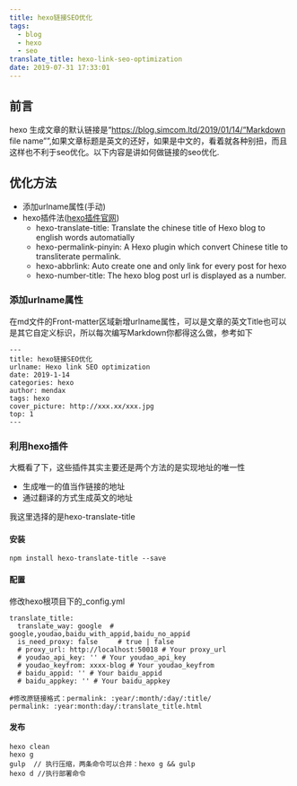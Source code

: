 ```yaml
---
title: hexo链接SEO优化
tags:
  - blog
  - hexo
  - seo
translate_title: hexo-link-seo-optimization
date: 2019-07-31 17:33:01
---
```

## 前言
hexo 生成文章的默认链接是“https://blog.simcom.ltd/2019/01/14/“Markdown file name””,如果文章标题是英文的还好，如果是中文的，看着就各种别扭，而且这样也不利于seo优化。以下内容是讲如何做链接的seo优化.
<!--more-->
## 优化方法 ##
- 添加urlname属性(手动)
- hexo插件法([hexo插件官网](https://hexo.io/plugins/index.html))
	- hexo-translate-title: Translate the chinese title of Hexo blog to english words automatially
	- hexo-permalink-pinyin: A Hexo plugin which convert Chinese title to transliterate permalink.
	- hexo-abbrlink: Auto create one and only link for every post for hexo
	- hexo-number-title: The hexo blog post url is displayed as a number.

### 添加urlname属性 ###
在md文件的Front-matter区域新增urlname属性，可以是文章的英文Title也可以是其它自定义标识，所以每次编写Markdown你都得这么做，参考如下
<pre><code>---
title: hexo链接SEO优化
urlname: Hexo link SEO optimization
date: 2019-1-14 
categories: hexo
author: mendax
tags: hexo
cover_picture: http://xxx.xx/xxx.jpg
top: 1
---
</pre></code>

### 利用hexo插件 ###
大概看了下，这些插件其实主要还是两个方法的是实现地址的唯一性

- 生成唯一的值当作链接的地址
- 通过翻译的方式生成英文的地址

我这里选择的是hexo-translate-title
#### 安装 ####
<pre><code>npm install hexo-translate-title --save
</pre></code>
#### 配置 ####
修改hexo根项目下的_config.yml
<pre><code>translate_title:
  translate_way: google  # google,youdao,baidu_with_appid,baidu_no_appid
  is_need_proxy: false     # true | false
  # proxy_url: http://localhost:50018 # Your proxy_url
  # youdao_api_key: '' # Your youdao_api_key
  # youdao_keyfrom: xxxx-blog # Your youdao_keyfrom
  # baidu_appid: '' # Your baidu_appid
  # baidu_appkey: '' # Your baidu_appkey
</pre></code>
<pre><code>#修改原链接格式：permalink: :year/:month/:day/:title/
permalink: :year:month:day/:translate_title.html
</pre></code>
#### 发布 ####
<pre><code>hexo clean
hexo g
gulp  // 执行压缩，两条命令可以合并：hexo g && gulp
hexo d //执行部署命令
</pre></code>



